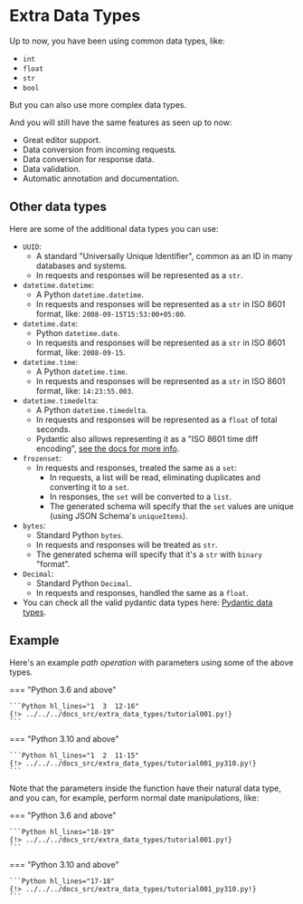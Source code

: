 # Extra Data Types

Up to now, you have been using common data types, like:

* `int`
* `float`
* `str`
* `bool`

But you can also use more complex data types.

And you will still have the same features as seen up to now:

* Great editor support.
* Data conversion from incoming requests.
* Data conversion for response data.
* Data validation.
* Automatic annotation and documentation.

## Other data types

Here are some of the additional data types you can use:

* `UUID`:
    * A standard "Universally Unique Identifier", common as an ID in many databases and systems.
    * In requests and responses will be represented as a `str`.
* `datetime.datetime`:
    * A Python `datetime.datetime`.
    * In requests and responses will be represented as a `str` in ISO 8601 format, like: `2008-09-15T15:53:00+05:00`.
* `datetime.date`:
    * Python `datetime.date`.
    * In requests and responses will be represented as a `str` in ISO 8601 format, like: `2008-09-15`.
* `datetime.time`:
    * A Python `datetime.time`.
    * In requests and responses will be represented as a `str` in ISO 8601 format, like: `14:23:55.003`.
* `datetime.timedelta`:
    * A Python `datetime.timedelta`.
    * In requests and responses will be represented as a `float` of total seconds.
    * Pydantic also allows representing it as a "ISO 8601 time diff encoding", <a href="https://docs.pydantic.dev/usage/exporting_models/#json_encoders" class="external-link" target="_blank">see the docs for more info</a>.
* `frozenset`:
    * In requests and responses, treated the same as a `set`:
        * In requests, a list will be read, eliminating duplicates and converting it to a `set`.
        * In responses, the `set` will be converted to a `list`.
        * The generated schema will specify that the `set` values are unique (using JSON Schema's `uniqueItems`).
* `bytes`:
    * Standard Python `bytes`.
    * In requests and responses will be treated as `str`.
    * The generated schema will specify that it's a `str` with `binary` "format".
* `Decimal`:
    * Standard Python `Decimal`.
    * In requests and responses, handled the same as a `float`.
* You can check all the valid pydantic data types here: <a href="https://docs.pydantic.dev/usage/types" class="external-link" target="_blank">Pydantic data types</a>.

## Example

Here's an example *path operation* with parameters using some of the above types.

=== "Python 3.6 and above"

    ```Python hl_lines="1  3  12-16"
    {!> ../../../docs_src/extra_data_types/tutorial001.py!}
    ```

=== "Python 3.10 and above"

    ```Python hl_lines="1  2  11-15"
    {!> ../../../docs_src/extra_data_types/tutorial001_py310.py!}
    ```

Note that the parameters inside the function have their natural data type, and you can, for example, perform normal date manipulations, like:

=== "Python 3.6 and above"

    ```Python hl_lines="18-19"
    {!> ../../../docs_src/extra_data_types/tutorial001.py!}
    ```

=== "Python 3.10 and above"

    ```Python hl_lines="17-18"
    {!> ../../../docs_src/extra_data_types/tutorial001_py310.py!}
    ```
